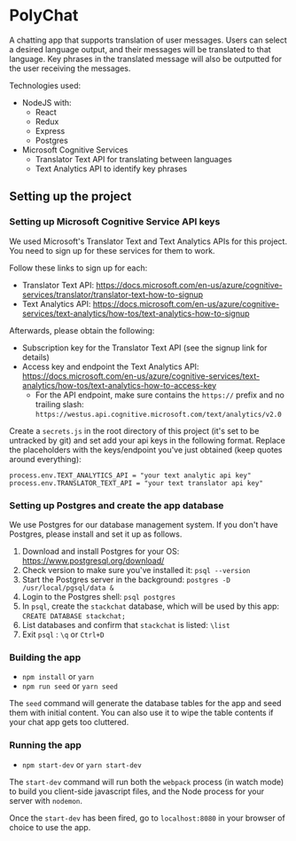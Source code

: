 # PolyChat

A chatting app that supports translation of user messages. Users can select a desired language output, and their messages will be translated to that language. Key phrases in the translated message will also be outputted for the user receiving the messages.

Technologies used:
* NodeJS with:
    * React
    * Redux
    * Express
    * Postgres
* Microsoft Cognitive Services
    * Translator Text API for translating between languages
    * Text Analytics API to identify key phrases

## Setting up the project

### Setting up Microsoft Cognitive Service API keys

We used Microsoft's Translator Text and Text Analytics APIs for this project. You need to sign up for these services for them to work.

Follow these links to sign up for each:
* Translator Text API: https://docs.microsoft.com/en-us/azure/cognitive-services/translator/translator-text-how-to-signup
* Text Analytics API: https://docs.microsoft.com/en-us/azure/cognitive-services/text-analytics/how-tos/text-analytics-how-to-signup

Afterwards, please obtain the following:
* Subscription key for the Translator Text API (see the signup link for details)
* Access key and endpoint the Text Analytics API: https://docs.microsoft.com/en-us/azure/cognitive-services/text-analytics/how-tos/text-analytics-how-to-access-key
   * For the API endpoint, make sure contains the `https://` prefix and no trailing slash: `https://westus.api.cognitive.microsoft.com/text/analytics/v2.0`

Create a `secrets.js` in the root directory of this project (it's set to be untracked by git) and set add your api keys in the following format. Replace the placeholders with the keys/endpoint you've just obtained (keep quotes around everything):
```
process.env.TEXT_ANALYTICS_API = "your text analytic api key"
process.env.TRANSLATOR_TEXT_API = "your text translator api key"
```

### Setting up Postgres and create the app database

We use Postgres for our database management system. If you don't have Postgres, please install and set it up as follows.

1. Download and install Postgres for your OS:
https://www.postgresql.org/download/
2. Check version to make sure you've installed it:
`psql --version`
3. Start the Postgres server in the background:
`postgres -D /usr/local/pgsql/data &`
4. Login to the Postgres shell:
`psql postgres`
5. In `psql`, create the `stackchat` database, which will be used by this app:
`CREATE DATABASE stackchat;`
6. List databases and confirm that `stackchat` is listed:
`\list`
7. Exit `psql` :
`\q` or `Ctrl+D`

### Building the app

* `npm install` or `yarn`
* `npm run seed` or `yarn seed`

The `seed` command will generate the database tables for the app and seed them with initial content. You can also use it to wipe the table contents if your chat app gets too cluttered.

### Running the app

* `npm start-dev` or `yarn start-dev`

The `start-dev` command will run both the `webpack` process (in watch mode) to build you client-side javascript files, and the Node process for your server with `nodemon`.

Once the `start-dev` has been fired, go to `localhost:8080` in your browser of choice to use the app.
